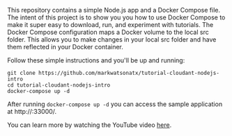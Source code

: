 This repository contains a simple Node.js app and a Docker Compose file.
The intent of this project is to show you you how to use Docker Compose to make it super easy to download, run, and experiment with tutorials.
The Docker Compose configuration maps a Docker volume to the local src folder.
This allows you to make changes in your local src folder and have them reflected in your Docker container.  

Follow these simple instructions and you'll be up and running:

```
git clone https://github.com/markwatsonatx/tutorial-cloudant-nodejs-intro
cd tutorial-cloudant-nodejs-intro
docker-compose up -d
```

After running `docker-compose up -d` you can access the sample application at http://<DOCKER-HOST-IP>:33000/.

You can learn more by watching the YouTube video [here](https://youtu.be/6fyKSu1cxGc).
